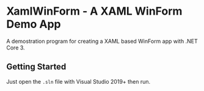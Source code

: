 # XamlWinForm - A XAML WinForm Demo App

A demostration program for creating a XAML based WinForm app with .NET Core 3.

## Getting Started

Just open the `.sln` file with Visual Studio 2019+ then run.
